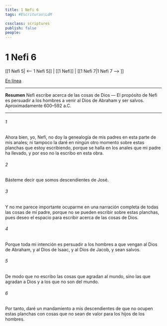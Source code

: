 ```yaml
---
title: 1 Nefi 6
tags: #Escrituras\LdM

cssclass: scriptures
publish: false
people:
---
```


# 1 Nefi 6
[[1 Nefi 5| <-- 1 Nefi 5]] | [[1 Nefi]] | [[1 Nefi 7|1 Nefi 7 --> ]]

[En línea](https://churchofjesuschrist.org/study/scriptures/bofm/1-ne/6?lang=spa)

---
__Resumen__
Nefi escribe acerca de las cosas de Dios — El propósito de Nefi es persuadir a los hombres a venir al Dios de Abraham y ser salvos. Aproximadamente 600–592 a.C.

---
###### 1 
Ahora bien, yo, Nefi, no doy la genealogía de mis padres en esta parte de mis anales; ni tampoco la daré en ningún otro momento sobre estas planchas que estoy escribiendo, porque se halla en los anales que mi padre ha llevado, y por eso no la escribo en esta obra.

###### 2 
Básteme decir que somos descendientes de José.

###### 3 
Y no me parece importante ocuparme en una narración completa de todas las cosas de mi padre, porque no se pueden escribir sobre estas planchas, pues deseo el espacio para escribir acerca de las cosas de Dios.

###### 4 
Porque toda mi intención es persuadir a los hombres a que vengan al Dios de Abraham, y al Dios de Isaac, y al Dios de Jacob, y sean salvos.

###### 5 
De modo que no escribo las cosas que agradan al mundo, sino las que agradan a Dios y a los que no son del mundo.

###### 6 
Por tanto, daré un mandamiento a mis descendientes de que no ocupen estas planchas con cosas que no sean de valor para los hijos de los hombres.

